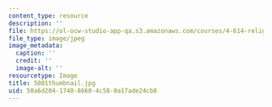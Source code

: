 ```yaml
---
content_type: resource
description: ''
file: https://ol-ocw-studio-app-qa.s3.amazonaws.com/courses/4-614-religious-architecture-and-islamic-cultures-fall-2002/50a6d204174086604c580a17ade24cb8_5081thumbnail.jpg
file_type: image/jpeg
image_metadata:
  caption: ''
  credit: ''
  image-alt: ''
resourcetype: Image
title: 5081thumbnail.jpg
uid: 50a6d204-1740-8660-4c58-0a17ade24cb8
---
```

